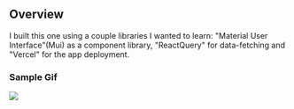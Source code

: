 ## Overview
I built this one using a couple libraries I wanted to learn: "Material User Interface"(Mui) as a component library, "ReactQuery" for data-fetching and "Vercel" for the app deployment.
### Sample Gif

![](https://github.com/MSiestoGarabana/random-quote-generator-libraries/blob/main/RandomQuoteGif.gif)
